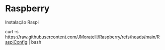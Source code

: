 # Raspberry

Instalação Raspi

curl -s https://raw.githubusercontent.com/JMoratelli/Raspberry/refs/heads/main/RaspiConfig | bash
